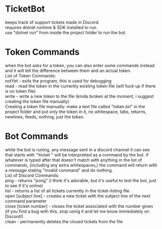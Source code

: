 # TicketBot
keeps track of support tickets made in Discord.
<br>
requires dotnet runtime & SDK installed to run.
<br>
use "dotnet run" from inside the project folder to run the bot.
# Token Commands
when the bot asks for a token, you can also enter some commands instead and it will tell the difference between them and an actual token.
<br>
List of Token Commands:
<br>
notYet - exits the program, this is used for debugging
<br>
read - read the token in the currently existing token file (will fuck up if there is no token file)
<br>
write - write a new token to the file (kinda broken at the moment, i suggest creating the token file manually)
<br>
Creating a token file manually: make a text file called "token.txt" in the project folder and put only the token in it, no whitespace, tabs, returns, newlines, feeds, nothing, just the token.
# Bot Commands
while the bot is runing, any message sent in a discord channel it can see that starts with "!ticket " will be interpretted as a command by the bot. if whatever is typed after that doesn't match with anything in the list of commands, (including any extra whitespaces,) the command will return with a message stating "invalid command" and do nothing.
<br>
List of Discord Commands:
<br>
ping - returns "pong" (i think it's adorable, but it's useful to test the bot, just to see if it's online)
<br>
list - returns a list of all tickets currently in the ticket-listing file
<br>
open [subject line] - creates a new ticket with the subject line of the next command parameter
<br>
close [ticket number] - closes the ticket associated with the number given (if you find a bug with this, stop using it and let me know immediately on Discord!)
<br>
clean - permanently deletes the closed tickets from the file
<br>
